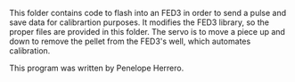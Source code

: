This folder contains code to flash into an FED3 in order to send a pulse and save data for calibrartion purposes.
It modifies the FED3 library, so the proper files are provided in this folder. 
The servo is to move a piece up and down to remove the pellet from the FED3's well, which automates calibration.

This program was written by Penelope Herrero.
 
